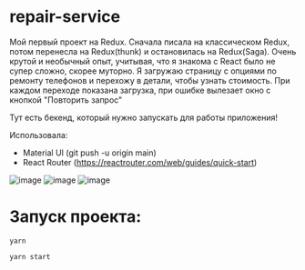 # repair-service
Мой первый проект на Redux. Сначала писала на классическом  Redux, потом перенесла на Redux(thunk) и остановилась на Redux(Saga). 
Очень крутой и необычный опыт, учитывая, что я знакома с React было не супер сложно, скорее муторно.
Я загружаю страницу с опциями по ремонту телефонов и перехожу в детали, чтобы узнать стоимость. При каждом переходе показана загрузка, при ошибке вылезает окно с кнопкой "Повторить запрос"
 
 Тут есть бекенд, который нужно запускать для работы приложения!
 
 Использовала:
 - Material UI (git push -u origin main)
 - React Router (https://reactrouter.com/web/guides/quick-start)



![image](https://user-images.githubusercontent.com/58260898/118415670-721ffe80-b6b4-11eb-9ee6-4393e75700df.png)
![image](https://user-images.githubusercontent.com/58260898/118415390-b7433100-b6b2-11eb-8958-fd5c8b56e457.png)
![image](https://user-images.githubusercontent.com/58260898/118415392-b9a58b00-b6b2-11eb-8ff1-32045e5aac48.png)











# Запуск проекта:

`yarn`

`yarn start`
